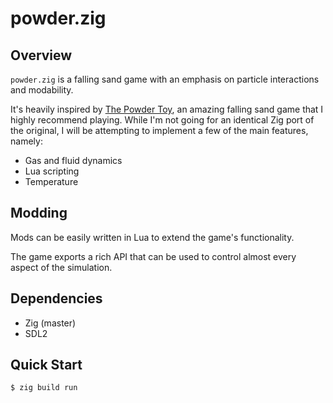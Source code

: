 # powder.zig

## Overview

`powder.zig` is a falling sand game with an emphasis on particle interactions and modability.

It's heavily inspired by [The Powder Toy](https://powdertoy.co.uk/), an amazing falling sand game that I highly recommend playing. While I'm not going for an identical Zig port of the original, I will be attempting to implement a few of the main features, namely:

- Gas and fluid dynamics
- Lua scripting
- Temperature

## Modding

Mods can be easily written in Lua to extend the game's functionality.

The game exports a rich API that can be used to control almost every aspect of the simulation.

## Dependencies

- Zig (master)
- SDL2

## Quick Start

```console
$ zig build run
```
